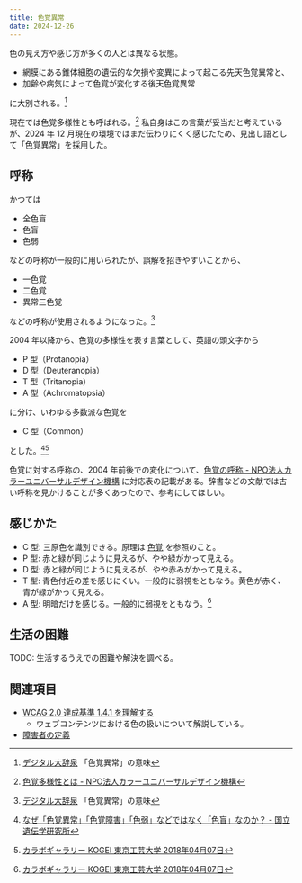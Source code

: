 ```yaml
---
title: 色覚異常
date: 2024-12-26
---
```


色の見え方や感じ方が多くの人とは異なる状態。

- 網膜にある錐体細胞の遺伝的な欠損や変異によって起こる先天色覚異常と、
- 加齢や病気によって色覚が変化する後天色覚異常

に大別される。[^1]

[^1]:[デジタル大辞泉](https://kotobank.jp/dictionary/daijisen/1388/) 「色覚異常」の意味

現在では色覚多様性とも呼ばれる。[^4] 私自身はこの言葉が妥当だと考えているが、2024 年 12 月現在の環境ではまだ伝わりにくく感じたため、見出し語として「色覚異常」を採用した。

[^4]:[色覚多様性とは - NPO法人カラーユニバーサルデザイン機構](https://cudo.jp/?page_id=76)

## 呼称

かつては

- 全色盲
- 色盲
- 色弱

などの呼称が一般的に用いられたが、誤解を招きやすいことから、

- 一色覚
- 二色覚
- 異常三色覚

などの呼称が使用されるようになった。[^1]

2004 年以降から、色覚の多様性を表す言葉として、英語の頭文字から

- P 型（Protanopia）
- D 型（Deuteranopia）
- T 型（Tritanopia）
- A 型（Achromatopsia）

に分け、いわゆる多数派な色覚を

- C 型（Common）

とした。[^2][^3]

[^2]:[なぜ「色覚異常」「色覚障害」「色弱」などではなく「色盲」なのか？ - 国立遺伝学研究所](https://www.nig.ac.jp/color/mou.html)

[^3]:[カラボギャラリー KOGEI 東京工芸大学 2018年04月07日](https://www.color.t-kougei.ac.jp/content/file/collab_g180514.pdf)

色覚に対する呼称の、2004 年前後での変化について、[色覚の呼称 - NPO法人カラーユニバーサルデザイン機構](https://cudo.jp/?page_id=84) に対応表の記載がある。辞書などの文献では古い呼称を見かけることが多くあったので、参考にしてほしい。

## 感じかた

- C 型: 三原色を識別できる。原理は [色覚](20241223-colour-sense.md) を参照のこと。
- P 型: 赤と緑が同じように見えるが、やや緑がかって見える。
- D 型: 赤と緑が同じように見えるが、やや赤みがかって見える。
- T 型: 青色付近の差を感じにくい。一般的に弱視をともなう。黄色が赤く、青が緑がかって見える。
- A 型: 明暗だけを感じる。一般的に弱視をともなう。[^3]

## 生活の困難

TODO: 生活するうえでの困難や解決を調べる。

## 関連項目

- [WCAG 2.0 達成基準 1.4.1 を理解する](20241223-wcag20-visual-audio-contrast-without-color.md)
	- ウェブコンテンツにおける色の扱いについて解説している。
- [障害者の定義](20241214-disabled-people.md)